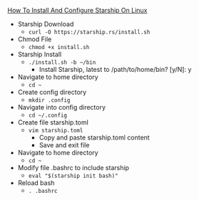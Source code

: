 [How To Install And Configure Starship On Linux](https://linuxconfig.org/how-to-install-and-configure-starship-on-linux)<br />

* Starship Download
  * `curl -O https://starship.rs/install.sh`
* Chmod File
  * `chmod +x install.sh`
* Starship Install
  * `./install.sh -b ~/bin`
    * Install Starship,  latest to /path/to/home/bin? [y/N]: y
* Navigate to home directory
  * `cd ~`
* Create config directory
  * `mkdir .config`
* Navigate into config directory
  * `cd ~/.config`
* Create file starship.toml
  * `vim starship.toml`
    * Copy and paste starship.toml content
    * Save and exit file
* Navigate to home directory
  * `cd ~`
* Modify file .bashrc to include starship
  * `eval "$(starship init bash)"`
* Reload bash
  * `. .bashrc`
